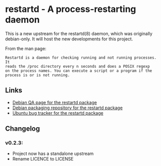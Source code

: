 restartd - A process-restarting daemon
======================================

This is a new upstream for the restartd(8) daemon, which was originally
debian-only. It will host the new developments for this project.

From the man page:

    Restartd is a daemon for checking running and not running processes. It
    reads the /proc directory every n seconds and does a POSIX regexp
    on the process names. You can execute a script or a program if the
    process is or is not running.


Links
-----
* [Debian QA page for the restartd package](http://packages.qa.debian.org/r/restartd.html)
* [Debian packaging repository for the restartd package](https://github.com/ajraymond/restartd-debian)
* [Ubuntu bug tracker for the restartd package](https://launchpad.net/ubuntu/+source/restartd/+bugs)


Changelog
---------
### v0.2.3:
- Project now has a standalone upstream
- Rename LICENCE to LICENSE

